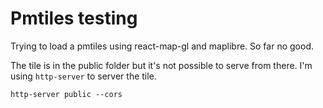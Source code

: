 # Pmtiles testing

Trying to load a pmtiles using react-map-gl and maplibre. So far no good.

The tile is in the public folder but it's not possible to serve from there. I'm using `http-server` to server the tile.

```shell
http-server public --cors
```
